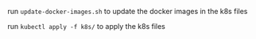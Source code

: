 run ```update-docker-images.sh``` to update the docker images in the k8s files

run ```kubectl apply -f k8s/``` to apply the k8s files

